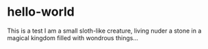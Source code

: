 # hello-world
This is a test
I am a small sloth-like creature, living nuder a stone in a magical kingdom filled with wondrous things...
